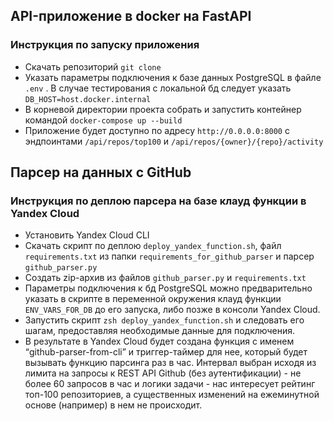 ## API-приложение в docker на FastAPI

### Инструкция по запуску приложения

- Скачать репозиторий ```git clone```
- Указать параметры подключения к базе данных PostgreSQL в файле ```.env``` . В случае тестирования с локальной бд следует указать ```DB_HOST=host.docker.internal```
- В корневой директории проекта собрать и запустить контейнер командой ```docker-compose up --build```
- Приложение будет доступно по адресу ```http://0.0.0.0:8000``` с эндпоинтами ```/api/repos/top100``` и ```/api/repos/{owner}/{repo}/activity```

## Парсер на данных с GitHub

### Инструкция по деплою парсера на базе клауд функции в Yandex Cloud

- Установить Yandex Cloud CLI
- Скачать скрипт по деплою ```deploy_yandex_function.sh```, файл ```requirements.txt``` из папки ```requirements_for_github_parser``` и парсер ```github_parser.py```
- Создать zip-архив из файлов ```github_parser.py``` и ```requirements.txt```
- Параметры подключения к бд PostgreSQL можно предварительно указать в скрипте в переменной окружения клауд функции ```ENV_VARS_FOR_DB``` до его запуска, либо позже в консоли Yandex Cloud.
- Запустить скрипт ```zsh deploy_yandex_function.sh``` и следовать его шагам, предоставляя необходимые данные для подключения.
- В результате в Yandex Cloud будет создана функция с именем “github-parser-from-cli” и триггер-таймер для нее, который будет вызывать функцию парсинга раз в час. Интервал выбран исходя из лимита на запросы к REST API Github (без аутентификации) - не более 60 запросов в час и логики задачи - нас интересует рейтинг топ-100 репозиториев, а существенных изменений на ежеминутной основе (например) в нем не происходит.